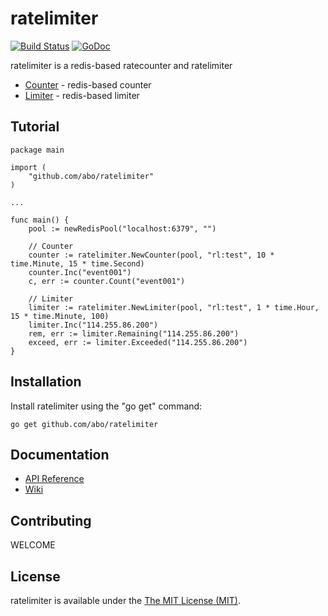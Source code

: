 ratelimiter 
===========
[![Build Status](https://travis-ci.org/abo/ratelimiter.svg)](https://travis-ci.org/abo/ratelimiter)
[![GoDoc](https://godoc.org/github.com/abo/ratelimiter?status.svg)](https://godoc.org/github.com/abo/ratelimiter)

ratelimiter is a redis-based ratecounter and ratelimiter

* [Counter](https://godoc.org/github.com/abo/ratelimiter#Counter) - redis-based counter
* [Limiter](https://godoc.org/github.com/abo/ratelimiter#Limiter) - redis-based limiter

Tutorial
--------
```
package main

import (
    "github.com/abo/ratelimiter"
)

...

func main() {
    pool := newRedisPool("localhost:6379", "")
    
    // Counter
    counter := ratelimiter.NewCounter(pool, "rl:test", 10 * time.Minute, 15 * time.Second)
    counter.Inc("event001")
    c, err := counter.Count("event001")
    
    // Limiter
    limiter := ratelimiter.NewLimiter(pool, "rl:test", 1 * time.Hour, 15 * time.Minute, 100)
    limiter.Inc("114.255.86.200")
    rem, err := limiter.Remaining("114.255.86.200")
    exceed, err := limiter.Exceeded("114.255.86.200")
}
```


Installation
------------

Install ratelimiter using the "go get" command:

    go get github.com/abo/ratelimiter

Documentation
-------------

- [API Reference](http://godoc.org/github.com/abo/ratelimiter)
- [Wiki](https://github.com/abo/ratelimiter/wiki)


Contributing
------------
WELCOME


License
-------

ratelimiter is available under the [The MIT License (MIT)](https://opensource.org/licenses/MIT).